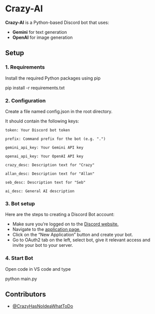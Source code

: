 # Crazy-AI

**Crazy-AI** is a Python-based Discord bot that uses:  
- **Gemini** for text generation  
- **OpenAI** for image generation

## Setup

### 1. Requirements

Install the required Python packages using pip

pip install -r requirements.txt

### 2. Configuration

Create a file named config.json in the root directory.

It should contain the following keys:

    token: Your Discord bot token

    prefix: Command prefix for the bot (e.g. ".")

    gemini_api_key: Your Gemini API key

    openai_api_key: Your OpenAI API key

    crazy_desc: Description text for "Crazy"

    allan_desc: Description text for "Allan"

    seb_desc: Description text for "Seb"

    ai_desc: General AI description

### 3. Bot setup

Here are the steps to creating a Discord Bot account:
- Make sure you’re logged on to the [Discord website.](https://discord.com/) 
- Navigate to the [application page.](https://discord.com/developers/applications)
- Click on the “New Application” button and create your bot.
- Go to OAuth2 tab on the left, select bot, give it relevant access and invite your bot to your server.

### 4. Start Bot

Open code in VS code and type

python main.py

## Contributors

- [@CrazyHasNoIdeaWhatToDo]([https://github.com/your-username](https://github.com/CrazyHasNoIdeaWhatToDo))

<!-- omit in toc -->
